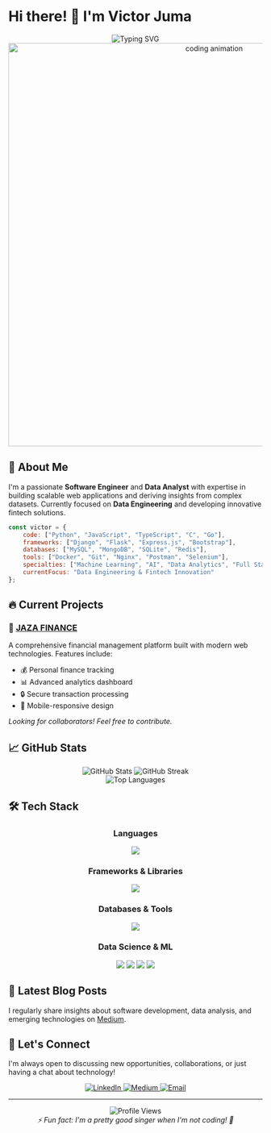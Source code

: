 # Hi there! 👋 I'm Victor Juma

<div align="center">
  <img src="https://readme-typing-svg.herokuapp.com?font=Fira+Code&weight=500&size=28&duration=3000&pause=1000&color=00D4FF&center=true&vCenter=true&multiline=true&width=600&height=100&lines=Software+Engineer;Data+Analyst;Full+Stack+Developer" alt="Typing SVG" />
</div>

<div align="center">
  <img src="https://user-images.githubusercontent.com/74038190/212284100-561aa473-3905-4a80-b561-0d28506553ee.gif" width="800" alt="coding animation">
</div>

## 🚀 About Me

I'm a passionate **Software Engineer** and **Data Analyst** with expertise in building scalable web applications and deriving insights from complex datasets. Currently focused on **Data Engineering** and developing innovative fintech solutions.

```javascript
const victor = {
    code: ["Python", "JavaScript", "TypeScript", "C", "Go"],
    frameworks: ["Django", "Flask", "Express.js", "Bootstrap"],
    databases: ["MySQL", "MongoDB", "SQLite", "Redis"],
    tools: ["Docker", "Git", "Nginx", "Postman", "Selenium"],
    specialties: ["Machine Learning", "AI", "Data Analytics", "Full Stack Development"],
    currentFocus: "Data Engineering & Fintech Innovation"
};
```

## 🔥 Current Projects

### 🏦 [JAZA FINANCE](https://github.com/JumaOchi/JAZA)
A comprehensive financial management platform built with modern web technologies. Features include:
- 💰 Personal finance tracking
- 📊 Advanced analytics dashboard  
- 🔒 Secure transaction processing
- 📱 Mobile-responsive design

*Looking for collaborators! Feel free to contribute.*

## 📈 GitHub Stats

<div align="center">
  <img src="https://github-readme-stats.vercel.app/api?username=JumaOchi&show_icons=true&theme=tokyonight&hide_border=true&count_private=true" alt="GitHub Stats" />
  <img src="https://github-readme-streak-stats.herokuapp.com/?user=JumaOchi&theme=tokyonight&hide_border=true" alt="GitHub Streak" />
</div>

<div align="center">
  <img src="https://github-readme-stats.vercel.app/api/top-langs/?username=JumaOchi&layout=compact&theme=tokyonight&hide_border=true&langs_count=8" alt="Top Languages" />
</div>

## 🛠️ Tech Stack

<div align="center">

### Languages
<img src="https://skillicons.dev/icons?i=python,javascript,typescript,c,go,html,css" />

### Frameworks & Libraries
<img src="https://skillicons.dev/icons?i=django,flask,express,bootstrap,nodejs" />

### Databases & Tools
<img src="https://skillicons.dev/icons?i=mysql,mongodb,sqlite,redis,docker,git,nginx,linux" />

### Data Science & ML
<img src="https://img.shields.io/badge/Pandas-150458?style=for-the-badge&logo=pandas&logoColor=white" />
<img src="https://img.shields.io/badge/NumPy-013243?style=for-the-badge&logo=numpy&logoColor=white" />
<img src="https://img.shields.io/badge/Scikit--Learn-F7931E?style=for-the-badge&logo=scikit-learn&logoColor=white" />
<img src="https://img.shields.io/badge/Matplotlib-11557c?style=for-the-badge&logo=matplotlib&logoColor=white" />

</div>

## 📝 Latest Blog Posts

I regularly share insights about software development, data analysis, and emerging technologies on [Medium](https://medium.com/@jumaochi1).

<!-- BLOG-POST-LIST:START -->
<!-- BLOG-POST-LIST:END -->

## 🤝 Let's Connect

I'm always open to discussing new opportunities, collaborations, or just having a chat about technology!

<div align="center">
  <a href="https://www.linkedin.com/in/victor-juma-837034185/" target="_blank">
    <img src="https://img.shields.io/badge/LinkedIn-0077B5?style=for-the-badge&logo=linkedin&logoColor=white" alt="LinkedIn" />
  </a>
  <a href="https://medium.com/@jumaochi1" target="_blank">
    <img src="https://img.shields.io/badge/Medium-12100E?style=for-the-badge&logo=medium&logoColor=white" alt="Medium" />
  </a>
  <a href="mailto:jumaochi1@gmail.com" target="_blank">
    <img src="https://img.shields.io/badge/Email-D14836?style=for-the-badge&logo=gmail&logoColor=white" alt="Email" />
  </a>
</div>

---

<div align="center">
  <img src="https://komarev.com/ghpvc/?username=JumaOchi&color=blueviolet&style=flat-square&label=Profile+Views" alt="Profile Views" />
</div>

<div align="center">
  <i>⚡ Fun fact: I'm a pretty good singer when I'm not coding! 🎵</i>
</div>
